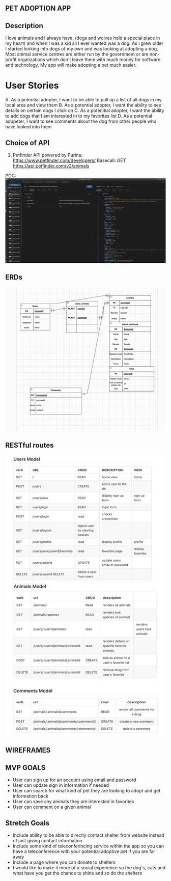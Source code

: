 ## PET ADOPTION APP 

## Description
I love animals and I always have, (dogs and wolves hold a special place in my heart) and when I was a kid all I ever wanted was a dog. As i grew older I started looking into dogs of my own and was looking at adopting a dog. Most animal service centres are either run by the government or are non-profit organzations which don't leave them with much money for software and technology. My app will make adopting a pet much easier.

# User Stories
A. As a potential adopter, I want to be able to pull up a list of all dogs in my local area and view them 
B. As a potential adopter, I want the ability to see details on certain dogs I click on
C. As a potenitial adopter, I want the ability to add dogs that I am interested in to my favorites list 
D. As a potential adopeter, I want to see comments about the dog from other people who have looked into them

## Choice of API
1. Petfinder API powered by Purina: https://www.petfinder.com/developers/
Basecall: GET https://api.petfinder.com/v2/animals

POC:
![POC](./POC.png)


## ERDs
![ERD](./ERD.png)

## RESTful routes

![usersmodel](./usersmodel.png)
![animalsmodel](./animalsmodel.png)
![commentsmodel](./commentsmodel.png)



## WIREFRAMES



## MVP GOALS
- User can sign up for an account using email and password
- User can update sign in information if needed
- User can search for what kind of pet they are looking to adopt and get information back
- User can save any animals they are interested in favorites
- User can comment on a given animal 

## Stretch Goals
- Include ability to be able to directly contact shelter from website instead of just giving contact information
- Include some kind of teleconferincing service within the app so you can have a teleconference with your potential adoptive pet if you are far away 
- Include a page where you can donate to shelters
- I would like to make it more of a social experience so the dog's, cats and what have you get the chance to shine and so do the shelters